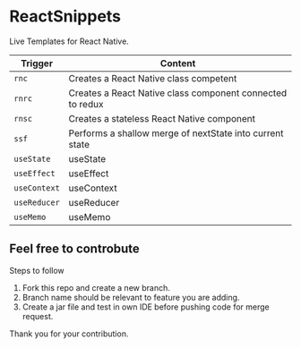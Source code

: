 # ReactSnippets
Live Templates for React Native.


| Trigger | Content |
| --- | --- |
| `rnc` | Creates a React Native  class competent |
| `rnrc` | Creates a React Native  class component connected to redux |
| `rnsc` | Creates a stateless React Native component |
| `ssf` | Performs a shallow merge of nextState into current state |
| `useState` | useState |
| `useEffect` | useEffect |
| `useContext` | useContext |
| `useReducer` | useReducer |
| `useMemo` | useMemo |

## Feel free to controbute 
Steps to follow 
1. Fork this repo and create a new branch.
2. Branch name should be relevant to feature you are adding. 
3. Create a jar file and test in own IDE before pushing code for merge request.

Thank you for your contribution.
